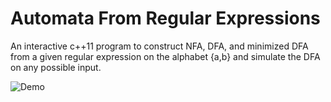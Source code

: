 # Automata From Regular Expressions

An interactive c++11 program to construct NFA, DFA, and minimized DFA from a given regular expression on the alphabet {a,b} and simulate the DFA on any possible input.

![Demo](https://github.com/swapagarwal/automata-from-regex/blob/master/demo.gif)

